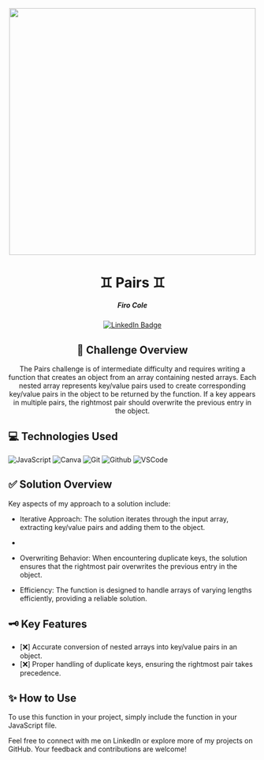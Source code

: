 <div id="header" align="center">
  <img src="https://live.staticflickr.com/65535/53611225928_94d7cafb16.jpg" width="500" height="500">
</div>

<div id="description" align="center">

# :gemini: Pairs :gemini:



##### Firo Cole

[![LinkedIn Badge](https://img.shields.io/badge/-@firocolemd-blue?style=flat&logo=Linkedin&logoColor=black)](https://www.linkedin.com/in/firocolemd/)

  ## :pencil: Challenge Overview
The Pairs challenge is of intermediate difficulty and requires writing a function that creates an object from an array containing nested arrays. Each nested array represents key/value pairs used to create corresponding key/value pairs in the object to be returned by the function. If a key appears in multiple pairs, the rightmost pair should overwrite the previous entry in the object.

</div>




## :computer: Technologies Used

![JavaScript](https://img.shields.io/badge/-JavaScript-05122A?style=flat&logo=javascript)
![Canva](https://img.shields.io/badge/-Canva-05122A?style=flat&logo=canva)
![Git](https://img.shields.io/badge/-Git-05122A?style=flat&logo=git)
![Github](https://img.shields.io/badge/-GitHub-05122A?style=flat&logo=github)
![VSCode](https://img.shields.io/badge/-VS_Code-05122A?style=flat&logo=visualstudio)




## :white_check_mark: Solution Overview

Key aspects of my approach to a solution include:

- Iterative Approach: The solution iterates through the input array, extracting key/value pairs and adding them to the object.
- 
- Overwriting Behavior: When encountering duplicate keys, the solution ensures that the rightmost pair overwrites the previous entry in the object.
  
- Efficiency: The function is designed to handle arrays of varying lengths efficiently, providing a reliable solution.

## :old_key: Key Features

- [:x:] Accurate conversion of nested arrays into key/value pairs in an object.
- [:x:] Proper handling of duplicate keys, ensuring the rightmost pair takes precedence.

## :sparkles: How to Use
To use this function in your project, simply include the function in your JavaScript file.

Feel free to connect with me on LinkedIn or explore more of my projects on GitHub. Your feedback and contributions are welcome!
